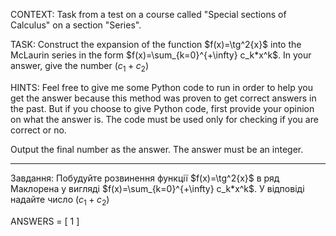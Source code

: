 CONTEXT: Task from a test on a course called "Special sections of Calculus" on a section "Series".

TASK:
Construct the expansion of the function $f(x)=\tg^2{x}$ into the McLaurin series in the form $f(x)=\sum_{k=0}^{+\infty} c_k*x^k$. In your answer, give the number $(c_1+c_2)$

HINTS: Feel free to give me some Python code to run in order to help you get the answer because this method was proven to get correct answers in the past. But if you choose to give Python code, first provide your opinion on what the answer is. The code must be used only for checking if you are correct or no.

Output the final number as the answer. The answer must be an integer.

---

Завдання:
Побудуйте розвинення функції $f(x)=\tg^2{x}$ в ряд Маклорена у вигляді $f(x)=\sum_{k=0}^{+\infty} c_k*x^k$. У відповіді надайте число $(c_1+c_2)$

ANSWERS = [
1
]
